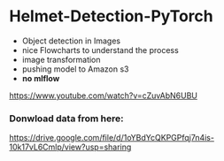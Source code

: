 # Helmet-Detection-PyTorch

* Object detection in Images
* nice Flowcharts to understand the process
* image transformation
* pushing model to Amazon s3
* **no mlflow**

https://www.youtube.com/watch?v=cZuvAbN6UBU

### Donwload data from here:

https://drive.google.com/file/d/1oYBdYcQKPGPfqj7n4is-10k17vL6Cmlp/view?usp=sharing

